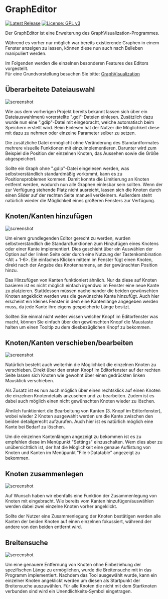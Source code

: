 # GraphEditor
[![Latest Release](https://img.shields.io/github/release/Epictigu/GraphEditor?label=download)](https://github.com/Epictigu/GraphEditor/releases/)
[![License: GPL v3](https://img.shields.io/badge/License-GPLv3-blue.svg)](https://www.gnu.org/licenses/gpl-3.0)

Der GraphEditor ist eine Erweiterung des GraphVisualization-Programmes.

Während es vorher nur möglich war bereits existierende Graphen in einem Fenster anzeigen zu lassen,
können diese nun auch nach Belieben manipuliert werden.

Im Folgenden werden die einzelnen besonderen Features des Editors vorgestellt.                                  
Für eine Grundvorstellung besuchen Sie bitte: <a href="https://github.com/Epictigu/GraphVisualization">GraphVisualization</a>

## Überarbeitete Dateiauswahl
![screenshot](https://s7.gifyu.com/images/tp3_02.gif)

Wie aus dem vorherigen Projekt bereits bekannt lassen sich über ein Dateiauswahlmenü vorerstellte ".gdi"-Dateien einlesen.
Zusätzlich dazu wurde nun eine ".gdip"-Datei mit eingebracht, welche automatisch beim Speichern erstellt wird.
Beim Einlesen hat der Nutzer die Möglichkeit diese mit dazu zu nehmen oder einzelne Parameter selber zu setzen.

Die zusätzliche Datei ermöglicht ohne Veränderung des Standardformates mehrere visuelle Funktionen mit einzuimplementieren.
Darunter wird zum Beispiel die Position der einzelnen Knoten, das Aussehen sowie die Größe abgespeichert.

Sollte ein Graph ohne ".gdip"-Datei eingelesen werden, was selbstverständlich standardmäßig vorkommt, kann es zu Positionsproblemen kommen.
Damit konnte die Limitierung an Knoten entfernt werden, wodurch nun alle Graphen einlesbar sein sollten.
Wenn der zur Verfügung stehende Platz nicht ausreicht, lassen sich die Knoten durch einen Slider auf der rechten Seite manuell verkleinern.
Außerdem steht natürlich wieder die Möglichkeit eines größeren Fensters zur Verfügung.

## Knoten/Kanten hinzufügen
![screenshot](https://s7.gifyu.com/images/tp3_01c4eb43b430ef51d7.gif)

Um einem grundlegenden Editor gerecht zu werden, wurden selbstverständlich die Standardfunktionen zum Hinzufügen eines Knotens oder einer Kante implementiert.
Dies geschieht über ein Auswählen der Option auf der linken Seite oder durch eine Nutzung der Tastenkombination <Alt + 1-6>.
Ein einfaches Klicken mittem im Fenster fügt einen Knoten, direkt nach der Angabe des Knotennamens, an der gewünschten Position hinzu.

Das Hinzufügen von Kanten funktioniert ähnlich. Nur da diese auf Knoten basieren ist es nicht möglich einfach irgendwo im Fenster eine neue Kante zu platzieren.
Stattdessen müssen nacheinander die beiden gewünschten Knoten angeklickt werden was die gewünschte Kante hinzufügt. Auch hier erscheint ein kleines Fenster in dem eine Kantenlänge angegeben werden muss, da jede Kante ihre eigens gespeicherte Länge besitzt.

Sollten Sie einmal nicht weiter wissen welcher Knopf im Editorfenster was macht, können Sie einfach über den gewünschten Knopf die Maustaste halten um einen Tooltip zu dem diesbezüglichen Knopf zu bekommen.

## Knoten/Kanten verschieben/bearbeiten
![screenshot](https://s7.gifyu.com/images/tp3_036ba811fb077a6452.gif)

Natürlich besteht auch weiterhin die Möglichkeit die einzelnen Knoten zu verschieben.
Direkt über den ersten Knopf im Editorfenster auf der rechten Seite lassen sich Knoten wie gewohnt über einen gedrückten linken Mausklick verschieben.

Als Zusatz ist es nun auch möglich über einen rechtsklick auf einen Knoten die einzelnen Knotendetails anzusehen und zu bearbeiten.
Zudem ist es dabei auch möglich einen nicht gewünschten Knoten wieder zu löschen.

Ähnlich funktioniert die Bearbeitung von Kanten (3. Knopf im Editorfenster), wobei wieder 2 Knoten ausgewählt werden um die Kante zwischen den beiden detailgerecht aufzurufen.
Auch hier ist es natürlich möglich eine Kante bei Bedarf zu löschen.

Um die einzelnen Kantenlängen angezeigt zu bekommen ist es zu empfehlen diese im Menüpunkt "Settings" einzuschalten.
Wem dies aber zu unübersichtlich ist, der hat die Möglichkeit eine genaue Auflistung von Knoten und Kanten im Menüpunkt "File->Datatable" angezeigt zu bekommen.

## Knoten zusammenlegen
![screenshot](https://s7.gifyu.com/images/tp3_04.gif)

Auf Wunsch haben wir ebenfalls eine Funktion der Zusammenlegung von Knoten mit eingebracht.
Wie bereits vom Kanten hinzufügen/auswählen werden dabei zwei einzelne Knoten vorher angeklickt.

Sollte der Nutzer eine Zusammenlegung der Knoten bestätigen werden alle Kanten der beiden Knoten auf einen einzelnen fokussiert, während der andere von den beiden entfernt wird.

## Breitensuche
![screenshot](https://s7.gifyu.com/images/tp3_05.gif)

Um eine genauere Entfernung von Knoten ohne Einbeziehung der spezifischen Länge zu ermöglichen, wurde die Breitensuche mit in das Programm implementiert.
Nachdem das Tool ausgewählt wurde, kann ein einzelner Knoten angeklickt werden um diesen als Startpunkt der Breitensuche auszuwählen.
Für alle Knoten die nicht mit dem Startknoten verbunden sind wird ein Unendlichkeits-Symbol eingetragen. 
